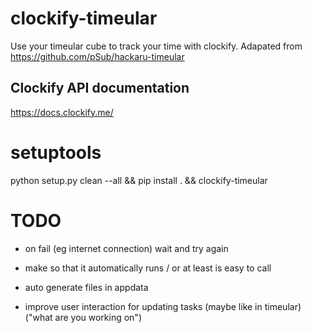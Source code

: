 # clockify-timeular
Use your timeular cube to track your time with clockify.
Adapated from https://github.com/pSub/hackaru-timeular

## Clockify API documentation
https://docs.clockify.me/


# setuptools
python setup.py clean --all && pip install . && clockify-timeular


# TODO
- on fail (eg internet connection) wait and try again
- make so that it automatically runs / or at least is easy to call 

- auto generate files in appdata
- improve user interaction for updating tasks (maybe like in timeular) ("what are you working on")
